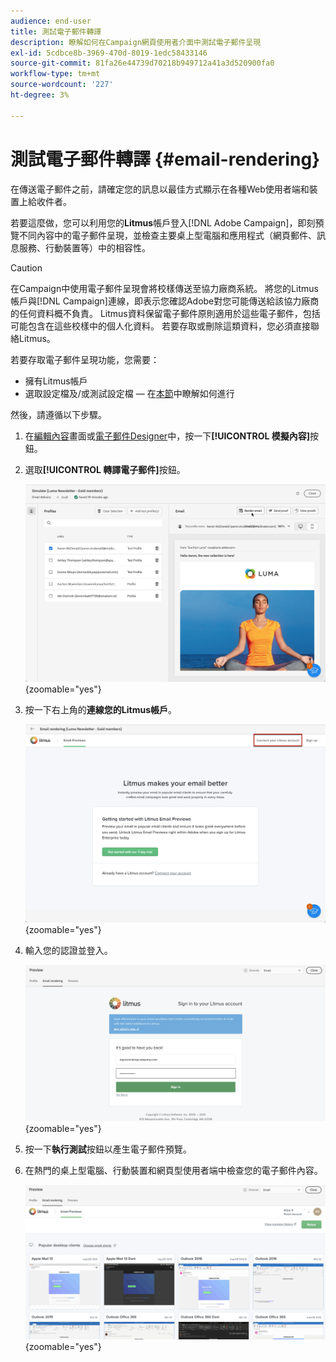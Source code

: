 ```yaml
---
audience: end-user
title: 測試電子郵件轉譯
description: 瞭解如何在Campaign網頁使用者介面中測試電子郵件呈現
exl-id: 5cdbce8b-3969-470d-8019-1edc58433146
source-git-commit: 81fa26e44739d70218b949712a41a3d520900fa0
workflow-type: tm+mt
source-wordcount: '227'
ht-degree: 3%

---
```



# 測試電子郵件轉譯 {#email-rendering}

在傳送電子郵件之前，請確定您的訊息以最佳方式顯示在各種Web使用者端和裝置上給收件者。

若要這麼做，您可以利用您的&#x200B;**Litmus**&#x200B;帳戶登入[!DNL Adobe Campaign]，即刻預覽不同內容中的電子郵件呈現，並檢查主要桌上型電腦和應用程式（網頁郵件、訊息服務、行動裝置等）中的相容性。

>[!CAUTION]
>
>在Campaign中使用電子郵件呈現會將校樣傳送至協力廠商系統。 將您的Litmus帳戶與[!DNL Campaign]連線，即表示您確認Adobe對您可能傳送給該協力廠商的任何資料概不負責。 Litmus資料保留電子郵件原則適用於這些電子郵件，包括可能包含在這些校樣中的個人化資料。 若要存取或刪除這類資料，您必須直接聯絡Litmus。

若要存取電子郵件呈現功能，您需要：

* 擁有Litmus帳戶
* 選取設定檔及/或測試設定檔 — 在[本節](preview-content.md)中瞭解如何進行

然後，請遵循以下步驟。

1. 在[編輯內容](../email/edit-content.md)畫面或[電子郵件Designer](../email/get-started-email-designer.md)中，按一下&#x200B;**[!UICONTROL 模擬內容]**&#x200B;按鈕。

1. 選取&#x200B;**[!UICONTROL 轉譯電子郵件]**&#x200B;按鈕。

   ![](assets/simulate-rendering-button.png){zoomable="yes"}

1. 按一下右上角的&#x200B;**連線您的Litmus帳戶**。

   ![](assets/simulate-rendering-litmus.png){zoomable="yes"}

1. 輸入您的認證並登入。

   ![](assets/simulate-rendering-credentials.png){zoomable="yes"}

1. 按一下&#x200B;**執行測試**&#x200B;按鈕以產生電子郵件預覽。

1. 在熱門的桌上型電腦、行動裝置和網頁型使用者端中檢查您的電子郵件內容。

   ![](assets/simulate-rendering-previews.png){zoomable="yes"}

<!--
TO CHECK IF user is directed to Litmus or if the email rendering is shown directly in the Campaign UI.

CONTENT ABOVE COPIED FROM AJO

If not redirecting to Litmus:

To test the email rendering, follow these steps:

1. Access the email content creation screen, then click **[!UICONTROL Simulate content]**.

1. Click the **[!UICONTROL Render email]** button.

    The left pane provides various desktop, mobile and web-based email clients. Select the desired email client to display a preview of your email in the right pane. 

    ![](assets/render-context.png){zoomable="yes"}

    >[!NOTE]
    >
    >The email clients list provides a sample of the major mail clients. Additional email clients are available from the filter button next to the top search bar.

 -->
